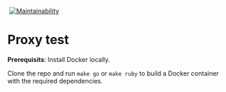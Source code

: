 [![<Proxy>](https://circleci.com/gh/stabenfeldt/proxy.svg?style=svg)](<https://app.circleci.com/pipelines/github/stabenfeldt/proxy>)
[![Maintainability](https://api.codeclimate.com/v1/badges/592780715f27fc690a9e/maintainability)](https://codeclimate.com/github/stabenfeldt/proxy/maintainability)
# Proxy test
**Prerequisits**: Install Docker locally.

Clone the repo and run `make go` or `make ruby` to build a Docker container with the required dependencies.

